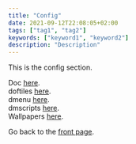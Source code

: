 ```yaml
---
title: "Config"
date: 2021-09-12T22:08:05+02:00
tags: ["tag1", "tag2"]
keywords: ["keyword1", "keyword2"]
description: "Description"
---
```


This is the config section.

Doc [here](doc).  
doftiles [here](dotfiles).  
dmenu [here](dmenu).  
dmscripts [here](dmscripts).  
Wallpapers [here](wallpapers).  

Go back to the [front page](../).  
